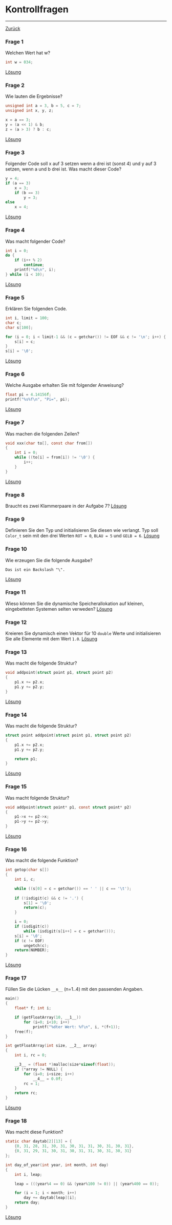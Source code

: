 # Kontrollfragen
---
[Zurück](../README.md)

### Frage 1
Welchen Wert hat w?
```c
int w = 034;
```
[Lösung](01-quiz.md)

### Frage 2
Wie lauten die Ergebnisse?
```c
unsigned int a = 3, b = 5, c = 7;
unsigned int x, y, z;

x = a == 3;
y = (a << 1) & b;
z = (a > 3) ? b : c;
```
[Lösung](02-quiz.md)

### Frage 3
Folgender Code soll x auf 3 setzen wenn a drei ist (sonst 4) und y auf 3
setzen, wenn a und b drei ist. Was macht dieser Code?
```c
y = 4;
if (a == 3)
	x = 3;
	if (b == 3)
		y = 3;
else
	x = 4;
```
[Lösung](03-quiz.md)

### Frage 4
Was macht folgender Code?
```c
int i = 0;
do {
	if (i++ % 2)
		continue;
	printf("%d\n", i);	
} while (i < 10);
```
[Lösung](04-quiz.md)

### Frage 5
Erklären Sie folgenden Code.
```c
int i, limit = 100;
char c;
char s[100];

for (i = 0; i < limit-1 && (c = getchar()) != EOF && c != '\n'; i++) {
	s[i] = c;
}
s[i] = '\0';
```
[Lösung](05-quiz.md)

### Frage 6
Welche Ausgabe erhalten Sie mit folgender Anweisung?
```c
float pi = 4.14156f;
printf("%s%f\n", "Pi=", pi);
```
[Lösung](06-quiz.md)

### Frage 7
Was machen die folgenden Zeilen?
```c
void xxx(char to[], const char from[])
{
	int i = 0;
	while ((to[i] = from[i]) != '\0') {
		i++;
	}
}
```
[Lösung](07-quiz.md)

### Frage 8
Braucht es zwei Klammerpaare in der Aufgabe 7?
[Lösung](08-quiz.md)

### Frage 9
Definieren Sie den Typ und initialisieren Sie diesen wie verlangt.
Typ soll `Color_t` sein mit den drei Werten `ROT = 0`, `BLAU = 5` und
`GELB = 6`.
[Lösung](09-quiz.md)

### Frage 10
Wie erzeugen Sie die folgende Ausgabe?
```
Das ist ein Backslash "\".
```
[Lösung](10-quiz.md)

### Frage 11
Wieso können Sie die dynamische Speicherallokation auf kleinen,
eingebetteten Systemen selten verweden?
[Lösung](11-quiz.md)

### Frage 12
Kreieren Sie dynamisch einen Vektor für 10 `double` Werte und
initialisieren Sie alle Elemente mit dem Wert `1.0`.
[Lösung](12-quiz.md)

### Frage 13
Was macht die folgende Struktur?
```c
void addpoint(struct point p1, struct point p2)
{
	p1.x += p2.x;
	p1.y += p2.y;
}
```
[Lösung](13-quiz.md)

### Frage 14
Was macht die folgende Struktur?
```c
struct point addpoint(struct point p1, struct point p2)
{
	p1.x += p2.x;
	p1.y += p2.y;

	return p1;
}
```
[Lösung](14-quiz.md)

### Frage 15
Was macht folgende Struktur?
```c
void addpoint(struct point* p1, const struct point* p2)
{
	p1->x += p2->x;
	p1->y += p2->y;
}
```
[Lösung](15-quiz.md)

### Frage 16
Was macht die folgende Funktion?
```c
int getop(char s[])
{
	int i, c;

	while ((s[0] = c = getchar()) == ' ' || c == '\t');
	
	if (!isdigit(c) && c != '.') {
		s[1] = '\0';
		return(c);
	}

	i = 0;
	if (isdigit(c))
		while (isdigit(s[i++] = c = getchar()));
	s[i] = '\0';
	if (c != EOF)
		ungetch(c);
	return(NUMBER);
}
```
[Lösung](16-quiz.md)

### Frage 17
Füllen Sie die Lücken `__n__` (n=1..4) mit den passenden Angaben.
```c
main()
{
	float* f; int i;

	if (getFloatArray(10, __1__))
		for (i=0; i<10; i++)
			printf("%dter Wert: %f\n", i, *(f+1));
	free(f);
}
```

```c
int getFloatArray(int size, __2__ array)
{
	int i, rc = 0;

	__3__ = (float *)malloc(size*sizeof(float));
	if (*array != NULL) {
		for (i=0; i<size; i++)
			__4__ = 0.0f;
		rc = 1;
	}
	return rc;
}
```
[Lösung](17-quiz.md)

### Frage 18
Was macht diese Funktion?
```c
static char daytab[2][13] = {
	{0, 31, 28, 31, 30, 31, 30, 31, 31, 30, 31, 30, 31},
	{0, 31, 29, 31, 30, 31, 30, 31, 31, 30, 31, 30, 31}
};

int day_of_year(int year, int month, int day)
{
	int i, leap;

	leap = (((year%4 == 0) && (year%100 != 0)) || (year%400 == 0));

	for (i = 1; i < month; i++)
		day += daytab[leap][i];
	return day;
}
```
[Lösung](18-quiz.md)

